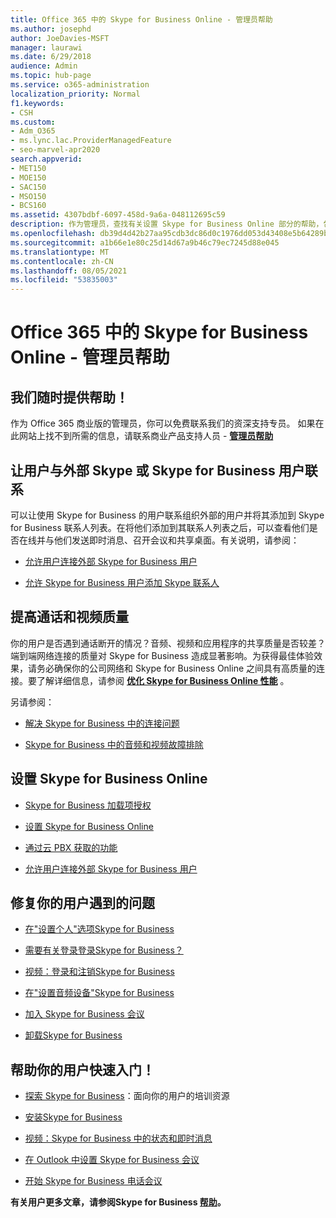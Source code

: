 ```yaml
---
title: Office 365 中的 Skype for Business Online - 管理员帮助
ms.author: josephd
author: JoeDavies-MSFT
manager: laurawi
ms.date: 6/29/2018
audience: Admin
ms.topic: hub-page
ms.service: o365-administration
localization_priority: Normal
f1.keywords:
- CSH
ms.custom:
- Adm_O365
- ms.lync.lac.ProviderManagedFeature
- seo-marvel-apr2020
search.appverid:
- MET150
- MOE150
- SAC150
- MSO150
- BCS160
ms.assetid: 4307bdbf-6097-458d-9a6a-048112695c59
description: 作为管理员，查找有关设置 Skype for Business Online 部分的帮助，包括你的网络、会议和 IM 以及用户的外部访问。
ms.openlocfilehash: db39d4d42b27aa95cdb3dc86d0c1976dd053d43408e5b64289b2754f88e698b6
ms.sourcegitcommit: a1b66e1e80c25d14d67a9b46c79ec7245d88e045
ms.translationtype: MT
ms.contentlocale: zh-CN
ms.lasthandoff: 08/05/2021
ms.locfileid: "53835003"
---
```

# <a name="skype-for-business-online-in-office-365---admin-help"></a>Office 365 中的 Skype for Business Online - 管理员帮助

## <a name="were-here-to-help"></a>我们随时提供帮助！

作为 Office 365 商业版的管理员，你可以免费联系我们的资深支持专员。 如果在此网站上找不到所需的信息，请联系商业产品支持人员 - **[管理员帮助](https://support.office.com/article/32a17ca7-6fa0-4870-8a8d-e25ba4ccfd4b)**
  
## <a name="let-your-users-contact-external-skype-or-skype-for-business-users"></a>让用户与外部 Skype 或 Skype for Business 用户联系

可以让使用 Skype for Business 的用户联系组织外部的用户并将其添加到 Skype for Business 联系人列表。在将他们添加到其联系人列表之后，可以查看他们是否在线并与他们发送即时消息、召开会议和共享桌面。有关说明，请参阅：
  
- [允许用户连接外部 Skype for Business 用户](https://support.office.com/article/b414873a-0059-4cd5-aea1-e5d0857dbc94)
    
- [允许 Skype for Business 用户添加 Skype 联系人](https://support.office.com/article/08666236-1894-42ae-8846-e49232bbc460)
    
## <a name="improve-call-and-video-quality"></a>提高通话和视频质量

你的用户是否遇到通话断开的情况？音频、视频和应用程序的共享质量是否较差？端到端网络连接的质量对 Skype for Business 造成显著影响。为获得最佳体验效果，请务必确保你的公司网络和 Skype for Business Online 之间具有高质量的连接。要了解详细信息，请参阅 **[优化 Skype for Business Online 性能](tune-skype-for-business-online-performance.md)** 。 
  
另请参阅：
  
- [解决 Skype for Business 中的连接问题](https://support.office.com/article/ca302828-783f-425c-bbe2-356348583771)
    
- [Skype for Business 中的音频和视频故障排除](https://support.office.com/article/62777bc6-c52b-47ae-84ba-a8905c3b71dc)
    
## <a name="set-up-skype-for-business-online"></a>设置 Skype for Business Online

- [Skype for Business 加载项授权](https://support.office.com/article/3ed752b1-5983-43f9-bcfd-760619ab40a7)
    
- [设置 Skype for Business Online](https://support.office.com/article/40296968-e779-4259-980b-c2de1c044c6e)
    
- [通过云 PBX 获取的功能](https://support.office.com/article/bc9756d1-8a2f-42c4-98f6-afb17c29231c)
    
- [允许用户连接外部 Skype for Business 用户](https://support.office.com/article/b414873a-0059-4cd5-aea1-e5d0857dbc94)
    
## <a name="fix-problems-for-your-users"></a>修复你的用户遇到的问题

- [在"设置个人"选项Skype for Business](https://support.office.com/article/68bacc31-71d3-44c3-a4d4-64da78c447aa#bkmk-stop-automatic-startup)
    
- [需要有关登录登录Skype for Business？](https://support.office.com/article/448b8ea7-5b33-444a-afd4-175fc9930d05)
    
- [视频：登录和注销Skype for Business](https://support.office.com/article/8abed4b3-ac48-493e-9d76-0e10140e9451)
    
- [在"设置音频设备"Skype for Business](https://support.office.com/article/2533d929-9814-4349-8ae4-fca29246e2ff)
    
- [加入 Skype for Business 会议](https://support.office.com/article/3862be6d-758a-4064-a016-67c0febf3cd5)
    
- [卸载Skype for Business](https://support.office.com/article/28C4A036-7F22-406C-B7F4-87894CBAF902)
    
## <a name="help-your-users-get-started-quickly"></a>帮助你的用户快速入门！

- [探索 Skype for Business](https://support.office.com/article/8a3491a3-c095-4718-80cf-cbbe4afe4eba)：面向你的用户的培训资源 
    
- [安装Skype for Business](https://support.office.com/article/8a0d4da8-9d58-44f9-9759-5c8f340cb3fb)
    
- [视频：Skype for Business 中的状态和即时消息](https://support.office.com/article/c873b869-4ce0-4375-9bea-5de150eaf081)
    
- [在 Outlook 中设置 Skype for Business 会议](https://support.office.com/article/b8305620-d16e-4667-989d-4a977aad6556)
    
- [开始 Skype for Business 电话会议](https://support.office.com/article/8dc8ac52-91ac-4db9-8672-11551fdaf997)
    
 **有关用户更多文章，请参阅Skype for Business [帮助](https://support.office.com/article/4fbe07ce-6b15-4a06-bcf0-baea57890410)。**
  

